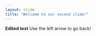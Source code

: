 ```yaml
---
layout: slide
title: "Welcome to our second slide!"
---
```

**Edited text**
Use the left arrow to go back!
